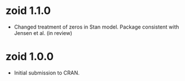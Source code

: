 # zoid 1.1.0

* Changed treatment of zeros in Stan model. Package consistent with Jensen et al. (in review)

# zoid 1.0.0

* Initial submission to CRAN.

